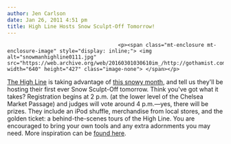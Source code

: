 ```yaml
---
author: Jen Carlson
date: Jan 26, 2011 4:51 pm
title: High Line Hosts Snow Sculpt-Off Tomorrow!
---
```


	
										<p><span class="mt-enclosure mt-enclosure-image" style="display: inline;"> <img alt="snowmanhighline0111.jpg" src="https://web.archive.org/web/20160301030610im_/http://gothamist.com/attachments/arts_jen/snowmanhighline0111.jpg" width="640" height="427" class="image-none"> </span></p>

<p><a href="https://web.archive.org/web/20160301030610/http://gothamist.com/tags/highline">The High Line</a> is taking advantage of <a href="https://web.archive.org/web/20160301030610/http://gothamist.com/2011/01/26/snowiest_january_ever.php">this snowy month</a>, and tell us they&apos;ll be hosting their first ever Snow Sculpt-Off tomorrow. Think you&apos;ve got what it takes? Registration begins at 2 p.m. (at the lower level of the Chelsea Market Passage) and judges will vote around 4 p.m.&#x2014;yes, there will be prizes. They include an iPod shuffle, merchandise from local stores, and the golden ticket: a behind-the-scenes tours of the High Line. You are encouraged to bring your own tools and any extra adornments you may need. More inspiration can be <a href="https://web.archive.org/web/20160301030610/http://www.thehighline.org/blog/2010/03/03/snow-people-take-over-the-high-line">found here</a>.</p>					
										
									
				